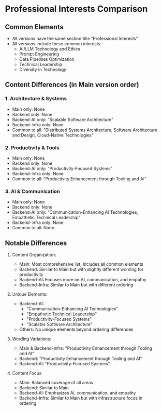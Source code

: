 # Professional Interests Comparison

## Common Elements
- All versions have the same section title "Professional Interests"
- All versions include these common interests:
  - AI/LLM Technology and Ethics
  - Prompt Engineering
  - Data Pipelines Optimization
  - Technical Leadership
  - Diversity in Technology

## Content Differences (in Main version order)

### 1. Architecture & Systems
- Main only: None
- Backend only: None
- Backend-AI only: "Scalable Software Architecture"
- Backend-Infra only: None
- Common to all: "Distributed Systems Architecture, Software Architecture and Design, Cloud-Native Technologies"

### 2. Productivity & Tools
- Main only: None
- Backend only: None
- Backend-AI only: "Productivity-Focused Systems"
- Backend-Infra only: None
- Common to all: "Productivity Enhancement through Tooling and AI"

### 3. AI & Communication
- Main only: None
- Backend only: None
- Backend-AI only: "Communication-Enhancing AI Technologies, Empathetic Technical Leadership"
- Backend-Infra only: None
- Common to all: None

## Notable Differences
1. Content Organization:
   - Main: Most comprehensive list, includes all common elements
   - Backend: Similar to Main but with slightly different wording for productivity
   - Backend-AI: Focuses more on AI, communication, and empathy
   - Backend-Infra: Similar to Main but with different ordering

2. Unique Elements:
   - Backend-AI: 
     - "Communication-Enhancing AI Technologies"
     - "Empathetic Technical Leadership"
     - "Productivity-Focused Systems"
     - "Scalable Software Architecture"
   - Others: No unique elements beyond ordering differences

3. Wording Variations:
   - Main & Backend-Infra: "Productivity Enhancement through Tooling and AI"
   - Backend: "Productivity Enhancement through Tooling and AI"
   - Backend-AI: "Productivity-Focused Systems"

4. Content Focus:
   - Main: Balanced coverage of all areas
   - Backend: Similar to Main
   - Backend-AI: Emphasizes AI, communication, and empathy
   - Backend-Infra: Similar to Main but with infrastructure focus in ordering 